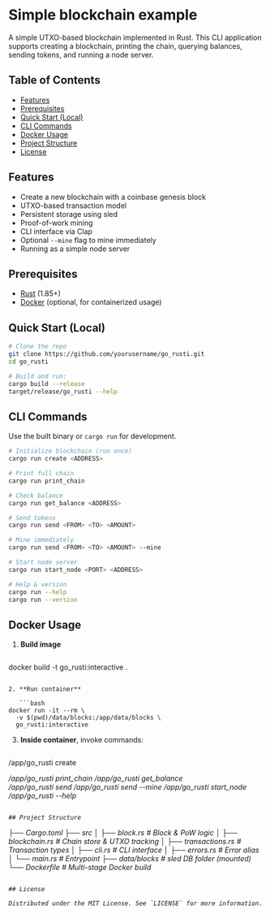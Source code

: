 # Simple blockchain example

A simple UTXO-based blockchain implemented in Rust. This CLI application supports creating a blockchain, printing the chain, querying balances, sending tokens, and running a node server.

## Table of Contents

- [Features](#features)
- [Prerequisites](#prerequisites)
- [Quick Start (Local)](#quick-start-local)
- [CLI Commands](#cli-commands)
- [Docker Usage](#docker-usage)
- [Project Structure](#project-structure)
- [License](#license)

## Features

- Create a new blockchain with a coinbase genesis block
- UTXO-based transaction model
- Persistent storage using sled
- Proof-of-work mining
- CLI interface via Clap
- Optional `--mine` flag to mine immediately
- Running as a simple node server

## Prerequisites

- [Rust](https://www.rust-lang.org/tools/install) (1.85+)
- [Docker](https://docs.docker.com/get-docker/) (optional, for containerized usage)

## Quick Start (Local)

```bash
# Clone the repo
git clone https://github.com/yourusername/go_rusti.git
cd go_rusti

# Build and run:
cargo build --release
target/release/go_rusti --help
```

## CLI Commands

Use the built binary or `cargo run` for development.

```bash
# Initialize blockchain (run once)
cargo run create <ADDRESS>

# Print full chain
cargo run print_chain

# Check balance
cargo run get_balance <ADDRESS>

# Send tokens
cargo run send <FROM> <TO> <AMOUNT>

# Mine immediately
cargo run send <FROM> <TO> <AMOUNT> --mine

# Start node server
cargo run start_node <PORT> <ADDRESS>

# Help & version
cargo run --help
cargo run --version
```

## Docker Usage

1. **Build image**

   ```bash

   ```

docker build -t go_rusti\:interactive .

````

2. **Run container**

   ```bash
docker run -it --rm \
  -v $(pwd)/data/blocks:/app/data/blocks \
  go_rusti:interactive
````

3. **Inside container**, invoke commands:

   ```bash

   ```

/app/go_rusti create <ADDRESS>
/app/go_rusti print_chain
/app/go_rusti get_balance <ADDRESS>
/app/go_rusti send <FROM> <TO> <AMOUNT>
/app/go_rusti send <FROM> <TO> <AMOUNT> --mine
/app/go_rusti start_node <PORT> <ADDRESS>
/app/go_rusti --help

```

## Project Structure

```

├── Cargo.toml
├── src
│ ├── block.rs # Block & PoW logic
│ ├── blockchain.rs # Chain store & UTXO tracking
│ ├── transactions.rs # Transaction types
│ ├── cli.rs # CLI interface
│ ├── errors.rs # Error alias
│ └── main.rs # Entrypoint
├── data/blocks # sled DB folder (mounted)
└── Dockerfile # Multi-stage Docker build

```

## License

Distributed under the MIT License. See `LICENSE` for more information.

```
